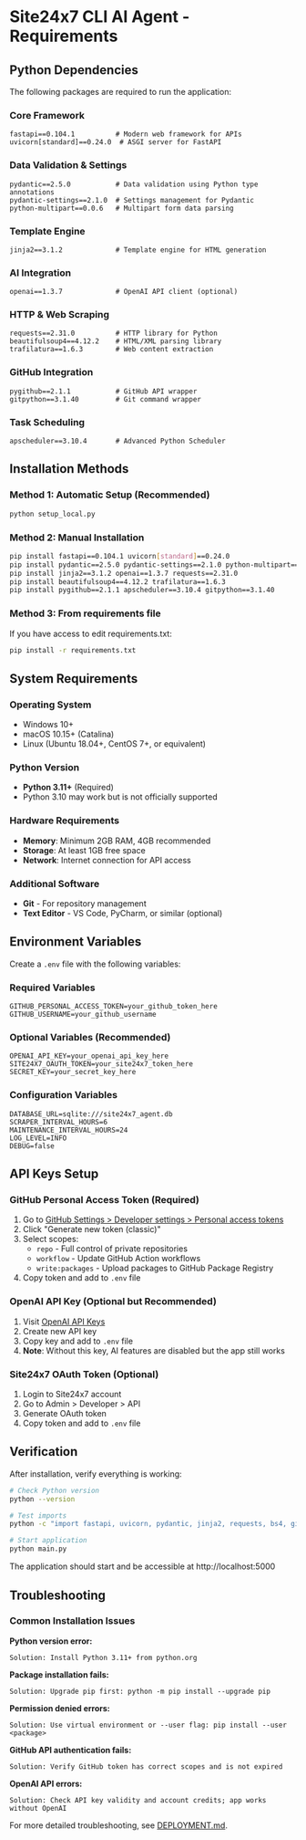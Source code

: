 # Site24x7 CLI AI Agent - Requirements

## Python Dependencies

The following packages are required to run the application:

### Core Framework
```
fastapi==0.104.1          # Modern web framework for APIs
uvicorn[standard]==0.24.0  # ASGI server for FastAPI
```

### Data Validation & Settings
```
pydantic==2.5.0           # Data validation using Python type annotations
pydantic-settings==2.1.0  # Settings management for Pydantic
python-multipart==0.0.6   # Multipart form data parsing
```

### Template Engine
```
jinja2==3.1.2             # Template engine for HTML generation
```

### AI Integration
```
openai==1.3.7             # OpenAI API client (optional)
```

### HTTP & Web Scraping
```
requests==2.31.0          # HTTP library for Python
beautifulsoup4==4.12.2    # HTML/XML parsing library
trafilatura==1.6.3        # Web content extraction
```

### GitHub Integration
```  
pygithub==2.1.1           # GitHub API wrapper
gitpython==3.1.40         # Git command wrapper
```

### Task Scheduling
```
apscheduler==3.10.4       # Advanced Python Scheduler
```

## Installation Methods

### Method 1: Automatic Setup (Recommended)
```bash
python setup_local.py
```

### Method 2: Manual Installation
```bash
pip install fastapi==0.104.1 uvicorn[standard]==0.24.0
pip install pydantic==2.5.0 pydantic-settings==2.1.0 python-multipart==0.0.6
pip install jinja2==3.1.2 openai==1.3.7 requests==2.31.0
pip install beautifulsoup4==4.12.2 trafilatura==1.6.3
pip install pygithub==2.1.1 apscheduler==3.10.4 gitpython==3.1.40
```

### Method 3: From requirements file
If you have access to edit requirements.txt:
```bash
pip install -r requirements.txt
```

## System Requirements

### Operating System
- Windows 10+ 
- macOS 10.15+ (Catalina)
- Linux (Ubuntu 18.04+, CentOS 7+, or equivalent)

### Python Version
- **Python 3.11+** (Required)
- Python 3.10 may work but is not officially supported

### Hardware Requirements
- **Memory**: Minimum 2GB RAM, 4GB recommended
- **Storage**: At least 1GB free space
- **Network**: Internet connection for API access

### Additional Software
- **Git** - For repository management
- **Text Editor** - VS Code, PyCharm, or similar (optional)

## Environment Variables

Create a `.env` file with the following variables:

### Required Variables
```env
GITHUB_PERSONAL_ACCESS_TOKEN=your_github_token_here
GITHUB_USERNAME=your_github_username
```

### Optional Variables (Recommended)
```env
OPENAI_API_KEY=your_openai_api_key_here
SITE24X7_OAUTH_TOKEN=your_site24x7_token_here
SECRET_KEY=your_secret_key_here
```

### Configuration Variables
```env
DATABASE_URL=sqlite:///site24x7_agent.db
SCRAPER_INTERVAL_HOURS=6
MAINTENANCE_INTERVAL_HOURS=24
LOG_LEVEL=INFO
DEBUG=false
```

## API Keys Setup

### GitHub Personal Access Token (Required)
1. Go to [GitHub Settings > Developer settings > Personal access tokens](https://github.com/settings/tokens)
2. Click "Generate new token (classic)"
3. Select scopes:
   - `repo` - Full control of private repositories
   - `workflow` - Update GitHub Action workflows  
   - `write:packages` - Upload packages to GitHub Package Registry
4. Copy token and add to `.env` file

### OpenAI API Key (Optional but Recommended)
1. Visit [OpenAI API Keys](https://platform.openai.com/api-keys)
2. Create new API key
3. Copy key and add to `.env` file
4. **Note**: Without this key, AI features are disabled but the app still works

### Site24x7 OAuth Token (Optional)
1. Login to Site24x7 account
2. Go to Admin > Developer > API
3. Generate OAuth token
4. Copy token and add to `.env` file

## Verification

After installation, verify everything is working:

```bash
# Check Python version
python --version

# Test imports
python -c "import fastapi, uvicorn, pydantic, jinja2, requests, bs4, github, apscheduler; print('All imports successful')"

# Start application
python main.py
```

The application should start and be accessible at http://localhost:5000

## Troubleshooting

### Common Installation Issues

**Python version error:**
```
Solution: Install Python 3.11+ from python.org
```

**Package installation fails:**
```
Solution: Upgrade pip first: python -m pip install --upgrade pip
```

**Permission denied errors:**
```
Solution: Use virtual environment or --user flag: pip install --user <package>
```

**GitHub API authentication fails:**
```
Solution: Verify GitHub token has correct scopes and is not expired
```

**OpenAI API errors:**
```
Solution: Check API key validity and account credits; app works without OpenAI
```

For more detailed troubleshooting, see [DEPLOYMENT.md](DEPLOYMENT.md).